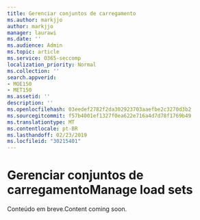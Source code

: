 ```yaml
---
title: Gerenciar conjuntos de carregamento
ms.author: markjjo
author: markjjo
manager: laurawi
ms.date: ''
ms.audience: Admin
ms.topic: article
ms.service: O365-seccomp
localization_priority: Normal
ms.collection: ''
search.appverid:
- MOE150
- MET150
ms.assetid: ''
description: ''
ms.openlocfilehash: 03eedef2782f2da302923703aaefbe2c3270d3b2
ms.sourcegitcommit: f57b4001ef1327f0ea622e716a4d7d78f1769b49
ms.translationtype: MT
ms.contentlocale: pt-BR
ms.lasthandoff: 02/23/2019
ms.locfileid: "30215401"
---
```

# <a name="manage-load-sets"></a><span data-ttu-id="52be6-102">Gerenciar conjuntos de carregamento</span><span class="sxs-lookup"><span data-stu-id="52be6-102">Manage load sets</span></span>

<span data-ttu-id="52be6-103">Conteúdo em breve.</span><span class="sxs-lookup"><span data-stu-id="52be6-103">Content coming soon.</span></span>